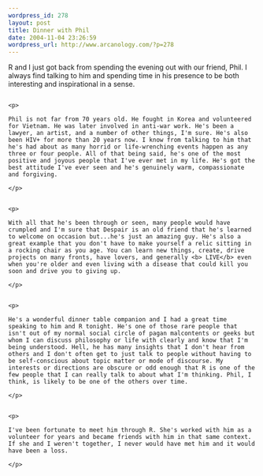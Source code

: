 ```yaml
--- 
wordpress_id: 278
layout: post
title: Dinner with Phil
date: 2004-11-04 23:26:59
wordpress_url: http://www.arcanology.com/?p=278
---
```

<p>
                                                                                                                                                                                                                                                                                                                                                                                                                                                                                                                                                                                                                                                                                  R and I just got back from spending the evening out with our friend, Phil. I always find talking to him and spending time in his presence to be both interesting and inspirational in a sense.
                                                                                                                                                                                                                                                                                                                                                                                                                                                                                                                                                                                                                                                                                </p>
                                                                                                                                                                                                                                                                                                                                                                                                                                                                                                                                                                                                                                                                                
                                                                                                                                                                                                                                                                                                                                                                                                                                                                                                                                                                                                                                                                                <p>
                                                                                                                                                                                                                                                                                                                                                                                                                                                                                                                                                                                                                                                                                  Phil is not far from 70 years old. He fought in Korea and volunteered for Vietnam. He was later involved in anti-war work. He's been a lawyer, an artist, and a number of other things, I'm sure. He's also been HIV+ for more than 20 years now. I know from talking to him that he's had about as many horrid or life-wrenching events happen as any three or four people. All of that being said, he's one of the most positive and joyous people that I've ever met in my life. He's got the best attitude I've ever seen and he's genuinely warm, compassionate and forgiving.
                                                                                                                                                                                                                                                                                                                                                                                                                                                                                                                                                                                                                                                                                </p>
                                                                                                                                                                                                                                                                                                                                                                                                                                                                                                                                                                                                                                                                                
                                                                                                                                                                                                                                                                                                                                                                                                                                                                                                                                                                                                                                                                                <p>
                                                                                                                                                                                                                                                                                                                                                                                                                                                                                                                                                                                                                                                                                  With all that he's been through or seen, many people would have crumpled and I'm sure that Despair is an old friend that he's learned to welcome on occasion but...he's just an amazing guy. He's also a great example that you don't have to make yourself a relic sitting in a rocking chair as you age. You can learn new things, create, drive projects on many fronts, have lovers, and generally <b> LIVE</b> even when you're older and even living with a disease that could kill you soon and drive you to giving up.
                                                                                                                                                                                                                                                                                                                                                                                                                                                                                                                                                                                                                                                                                </p>
                                                                                                                                                                                                                                                                                                                                                                                                                                                                                                                                                                                                                                                                                
                                                                                                                                                                                                                                                                                                                                                                                                                                                                                                                                                                                                                                                                                <p>
                                                                                                                                                                                                                                                                                                                                                                                                                                                                                                                                                                                                                                                                                  He's a wonderful dinner table companion and I had a great time speaking to him and R tonight. He's one of those rare people that isn't out of my normal social circle of pagan malcontents or geeks but whom I can discuss philosophy or life with clearly and know that I'm being understood. Hell, he has many insights that I don't hear from others and I don't often get to just talk to people without having to be self-conscious about topic matter or mode of discourse. My interests or directions are obscure or odd enough that R is one of the few people that I can really talk to about what I'm thinking. Phil, I think, is likely to be one of the others over time.
                                                                                                                                                                                                                                                                                                                                                                                                                                                                                                                                                                                                                                                                                </p>
                                                                                                                                                                                                                                                                                                                                                                                                                                                                                                                                                                                                                                                                                
                                                                                                                                                                                                                                                                                                                                                                                                                                                                                                                                                                                                                                                                                <p>
                                                                                                                                                                                                                                                                                                                                                                                                                                                                                                                                                                                                                                                                                  I've been fortunate to meet him through R. She's worked with him as a volunteer for years and became friends with him in that same context. If she and I weren't together, I never would have met him and it would have been a loss.
                                                                                                                                                                                                                                                                                                                                                                                                                                                                                                                                                                                                                                                                                </p>